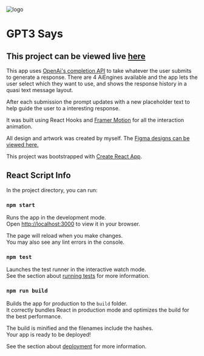 ![logo](https://raw.githubusercontent.com/jimmybarron/gpt3says/master/public/gpt3SaysLogo.png)

# GPT3 Says

## This project can be viewed live [here](https://gpt3says.netlify.app/)

This app uses [OpenAi's completion API](https://beta.openai.com/docs/guides/completion/introduction) to take whatever the user submits to generate a response. There are 4 AiEngines available and the app lets the user select which they want to use, and shows the response history in a quasi text message layout.

After each submission the prompt updates with a new placeholder text to help guide the user to a interesting response.

It was built using React Hooks and [Framer Motion](https://github.com/framer/motion) for all the interaction animation.

All design and artwork was created by myself. The [Figma designs can be viewed here.](https://www.figma.com/file/LHBrJCCACLnXEPnzu3LXD3/Ask-GPT-3?node-id=0%3A1)

This project was bootstrapped with [Create React App](https://github.com/facebook/create-react-app).

## React Script Info

In the project directory, you can run:

### `npm start`

Runs the app in the development mode.\
Open [http://localhost:3000](http://localhost:3000) to view it in your browser.

The page will reload when you make changes.\
You may also see any lint errors in the console.

### `npm test`

Launches the test runner in the interactive watch mode.\
See the section about [running tests](https://facebook.github.io/create-react-app/docs/running-tests) for more information.

### `npm run build`

Builds the app for production to the `build` folder.\
It correctly bundles React in production mode and optimizes the build for the best performance.

The build is minified and the filenames include the hashes.\
Your app is ready to be deployed!

See the section about [deployment](https://facebook.github.io/create-react-app/docs/deployment) for more information.
